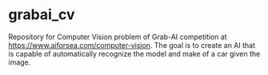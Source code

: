 # grabai_cv
Repository for Computer Vision problem of Grab-AI competition at https://www.aiforsea.com/computer-vision. The goal is to create an AI that is capable of automatically recognize the model and make of a car given the image.
